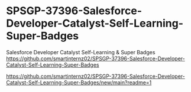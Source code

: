 # SPSGP-37396-Salesforce-Developer-Catalyst-Self-Learning-Super-Badges
Salesforce Developer Catalyst Self-Learning &amp; Super Badges
https://github.com/smartinternz02/SPSGP-37396-Salesforce-Developer-Catalyst-Self-Learning-Super-Badges

https://github.com/smartinternz02/SPSGP-37396-Salesforce-Developer-Catalyst-Self-Learning-Super-Badges/new/main?readme=1
